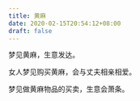 ```yaml
---
title: 黄麻
date: 2020-02-15T20:54:12+08:00
draft: false
---
```


梦见黄麻，生意发达。



女人梦见购买黄麻，会与丈夫相亲相爱。



梦见做黄麻物品的买卖，生意会萧条。

